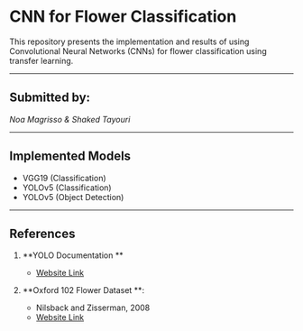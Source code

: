 # **CNN for Flower Classification**

This repository presents the implementation and results of using Convolutional Neural Networks (CNNs) for flower classification using transfer learning.

---

## **Submitted by:**
*Noa Magrisso & Shaked Tayouri*

---

## **Implemented Models**
- VGG19 (Classification)
- YOLOv5 (Classification)
- YOLOv5 (Object Detection)


---

## **References**

1. **YOLO Documentation **
   - [Website Link](https://github.com/ultralytics/yolov5)

2. **Oxford 102 Flower Dataset **:
   - Nilsback and Zisserman, 2008
   - [Website Link](https://www.robots.ox.ac.uk/~vgg/data/flowers/102/)
